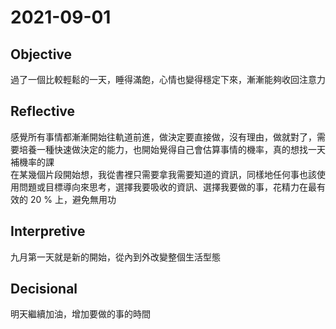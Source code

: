 # 2021-09-01

## Objective

過了一個比較輕鬆的一天，睡得滿飽，心情也變得穩定下來，漸漸能夠收回注意力

## Reflective

感覺所有事情都漸漸開始往軌道前進，做決定要直接做，沒有理由，做就對了，需要培養一種快速做決定的能力，也開始覺得自己會估算事情的機率，真的想找一天補機率的課  
在某幾個片段開始想，我從書裡只需要拿我需要知道的資訊，同樣地任何事也該使用問題或目標導向來思考，選擇我要吸收的資訊、選擇我要做的事，花精力在最有效的 20 % 上，避免無用功

## Interpretive

九月第一天就是新的開始，從內到外改變整個生活型態

## Decisional

明天繼續加油，增加要做的事的時間
